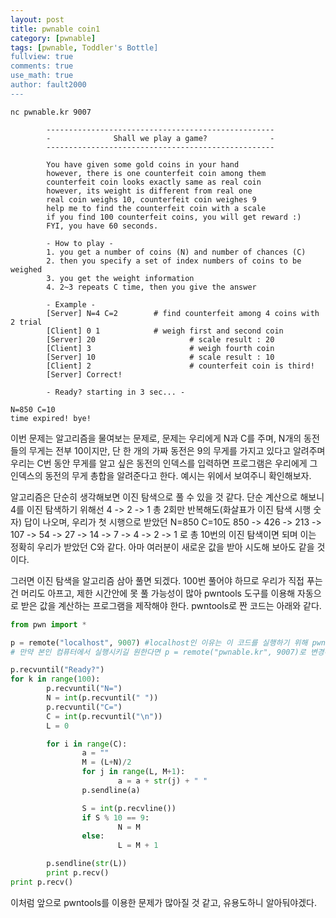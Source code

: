 ```yaml
---
layout: post
title: pwnable coin1
category: [pwnable]
tags: [pwnable, Toddler's Bottle]
fullview: true
comments: true
use_math: true
author: fault2000
---
```


```
nc pwnable.kr 9007

        ---------------------------------------------------
        -              Shall we play a game?              -
        ---------------------------------------------------

        You have given some gold coins in your hand
        however, there is one counterfeit coin among them
        counterfeit coin looks exactly same as real coin
        however, its weight is different from real one
        real coin weighs 10, counterfeit coin weighes 9
        help me to find the counterfeit coin with a scale
        if you find 100 counterfeit coins, you will get reward :)
        FYI, you have 60 seconds.

        - How to play - 
        1. you get a number of coins (N) and number of chances (C)
        2. then you specify a set of index numbers of coins to be weighed
        3. you get the weight information
        4. 2~3 repeats C time, then you give the answer

        - Example -
        [Server] N=4 C=2        # find counterfeit among 4 coins with 2 trial
        [Client] 0 1            # weigh first and second coin
        [Server] 20                     # scale result : 20
        [Client] 3                      # weigh fourth coin
        [Server] 10                     # scale result : 10
        [Client] 2                      # counterfeit coin is third!
        [Server] Correct!

        - Ready? starting in 3 sec... -

N=850 C=10
time expired! bye!
```

이번 문제는 알고리즘을 물여보는 문제로, 문제는 우리에게 N과 C를 주며, N개의 동전들의 무게는 전부 10이지만, 단 한 개의 가짜 동전은 9의 무게를 가지고 있다고 알려주며 우리는 C번 동안 무게를 알고 싶은 동전의 인덱스를 입력하면 프로그램은 우리에게 그 인덱스의 동전의 무게 총합을 알려준다고 한다. 예시는 위에서 보여주니 확인해보자.  

알고리즘은 단순히 생각해보면 이진 탐색으로 풀 수 있을 것 같다. 단순 계산으로 해보니 4를 이진 탐색하기 위해선 4 -> 2 -> 1 총 2회만 반복해도(화살표가 이진 탐색 시행 숫자) 답이 나오며, 우리가 첫 시행으로 받았던 N=850 C=10도 850 -> 426 -> 213 -> 107 -> 54 -> 27 -> 14 -> 7 -> 4 -> 2 -> 1 로 총 10번의 이진 탐색이면 되며 이는 정확히 우리가 받았던 C와 같다. 아마 여러분이 새로운 값을 받아 시도해 보아도 같을 것이다.  

그러면 이진 탐색을 알고리즘 삼아 풀면 되겠다. 100번 풀어야 하므로 우리가 직접 푸는건 머리도 아프고, 제한 시간안에 못 풀 가능성이 많아 pwntools 도구를 이용해 자동으로 받은 값을 계산하는 프로그램을 제작해야 한다. pwntools로 짠 코드는 아래와 같다.  

```python
from pwn import *

p = remote("localhost", 9007) #localhost인 이유는 이 코드를 실행하기 위해 pwnable.kr 다른 문제의 서버에 들어가서 만든 파일이기 때문
# 만약 본인 컴퓨터에서 실행시키길 원한다면 p = remote("pwnable.kr", 9007)로 변경해야한다.

p.recvuntil("Ready?")
for k in range(100):
        p.recvuntil("N=")
        N = int(p.recvuntil(" "))
        p.recvuntil("C=")
        C = int(p.recvuntil("\n"))
        L = 0

        for i in range(C):
                a = ""
                M = (L+N)/2
                for j in range(L, M+1):
                        a = a + str(j) + " "
                p.sendline(a)

                S = int(p.recvline())
                if S % 10 == 9:
                        N = M
                else:
                        L = M + 1

        p.sendline(str(L))
        print p.recv()
print p.recv()
```

이처럼 앞으로 pwntools를 이용한 문제가 많아질 것 같고, 유용도하니 알아둬야겠다.
